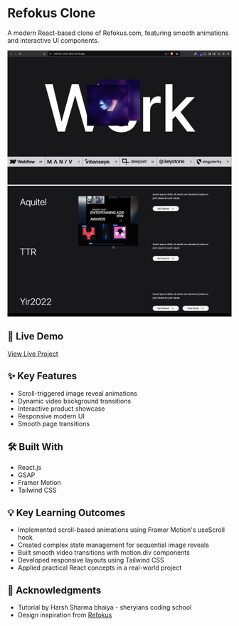 # Refokus Clone

A modern React-based clone of Refokus.com, featuring smooth animations and interactive UI components.

![Home Page](/src/screenshot/home.png)
![Product Page](/src/screenshot/products.png)

## 🚀 Live Demo
[View Live Project](https://refokus-clone-pink.vercel.app/)

## ✨ Key Features
- Scroll-triggered image reveal animations
- Dynamic video background transitions
- Interactive product showcase
- Responsive modern UI
- Smooth page transitions

## 🛠️ Built With
- React.js
- GSAP
- Framer Motion
- Tailwind CSS

## 💡 Key Learning Outcomes
- Implemented scroll-based animations using Framer Motion's useScroll hook
- Created complex state management for sequential image reveals
- Built smooth video transitions with motion.div components
- Developed responsive layouts using Tailwind CSS
- Applied practical React concepts in a real-world project

## 🙏 Acknowledgments
- Tutorial by Harsh Sharma bhaiya - sheryians coding school
- Design inspiration from [Refokus](https://www.refokus.com/)
